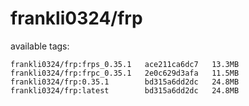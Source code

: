 # frankli0324/frp

available tags:

```
frankli0324/frp:frps_0.35.1   ace211ca6dc7   13.3MB
frankli0324/frp:frpc_0.35.1   2e0c629d3afa   11.5MB
frankli0324/frp:0.35.1        bd315a6dd2dc   24.8MB
frankli0324/frp:latest        bd315a6dd2dc   24.8MB
```
